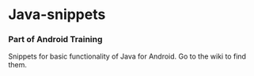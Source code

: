 # Java-snippets
### Part of Android Training

Snippets for basic functionality of Java for Android. Go to the wiki to find them.
